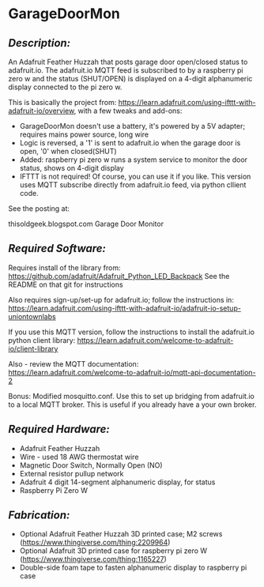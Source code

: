 # **GarageDoorMon**

 
## *Description:*
An Adafruit Feather Huzzah that posts garage door open/closed status to adafruit.io.
The adafruit.io MQTT feed is subscribed to by a raspberry pi zero w and the status
(SHUT/OPEN) is displayed on a 4-digit alphanumeric display connected to the pi zero w.

This is basically the project from: https://learn.adafruit.com/using-ifttt-with-adafruit-io/overview,
with a few tweaks and add-ons:
* GarageDoorMon doesn't use a battery, it's powered by a 5V adapter; requires mains power source, long wire
* Logic is reversed, a '1' is sent to adafruit.io when the garage door is open, '0' when closed(SHUT)
* Added: raspberry pi zero w runs a system service to monitor the door status, shows on 4-digit display
* IFTTT is not required! Of course, you can use it if you like. 
This version uses MQTT subscribe directly from adafruit.io feed, via python cllient code.

See the posting at:

thisoldgeek.blogspot.com Garage Door Monitor

## *Required Software:*
Requires install of the library from: https://github.com/adafruit/Adafruit_Python_LED_Backpack
See the README on that git for instructions

Also requires sign-up/set-up for adafruit.io; follow the instructions in:
https://learn.adafruit.com/using-ifttt-with-adafruit-io/adafruit-io-setup-uniontownlabs

If you use this MQTT version, follow the instructions to install the adafruit.io python client library:
https://learn.adafruit.com/welcome-to-adafruit-io/client-library

Also - review the MQTT documentation:
https://learn.adafruit.com/welcome-to-adafruit-io/mqtt-api-documentation-2

Bonus: Modified mosquitto.conf. Use this to set up bridging from adafruit.io to a local MQTT broker. 
This is useful if you already have a your own broker.


## *Required Hardware:*
* Adafruit Feather Huzzah
* Wire - used 18 AWG thermostat wire
* Magnetic Door Switch, Normally Open (NO)
* External resistor pullup network
* Adafruit 4 digit 14-segment alphanumeric display, for status
* Raspberry Pi Zero W

## *Fabrication:*
* Optional Adafruit Feather Huzzah 3D printed case; M2 screws (https://www.thingiverse.com/thing:2209964)
* Optional Adafruit 3D printed case for raspberry pi zero W (https://www.thingiverse.com/thing:1165227)
* Double-side foam tape to fasten alphanumeric display to raspberry pi case
